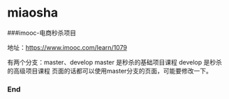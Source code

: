 # miaosha
###imooc-电商秒杀项目   
 
地址：https://www.imooc.com/learn/1079

有两个分支：master、develop
   master 是秒杀的基础项目课程
   develop 是秒杀的高级项目课程
   页面的话都可以使用master分支的页面，可能要修改一下。






### End
